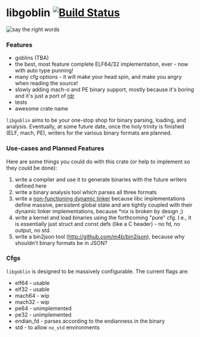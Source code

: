 # libgoblin [![Build Status](https://travis-ci.org/m4b/goblin.svg?branch=master)](https://travis-ci.org/m4b/goblin)

![say the right words](https://s-media-cache-ak0.pinimg.com/736x/1b/6a/aa/1b6aaa2bae005e2fed84b1a7c32ecb1b.jpg)

### Features

* goblins (TBA)
* the best, most feature complete ELF64/32 implementation, ever - now with auto type punning!
* many cfg options - it will make your head spin, and make you angry when reading the source!
* slowly adding mach-o and PE binary support, mostly because it's boring and it's just a port of [rdr](http://github.com/m4b/rdr)
* tests
* awesome crate name

`libgoblin` aims to be your one-stop shop for binary parsing, loading,
and analysis.  Eventually, at some future date, once the holy trinity
is finished (ELF, mach, PE), writers for the various binary
formats are planned.

### Use-cases and Planned Features

Here are some things you could do with this crate (or help to implement so they could be done):

1. write a compiler and use it to generate binaries with the future writers defined here
2. write a binary analysis tool which parses all three formats
3. write a [non-functioning dynamic linker](http://github.com/m4b/dryad) because libc implementations define massive, persistent global state and are tightly coupled with their dynamic linker implementations, because *nix is broken by design ;)
4. write a kernel and load binaries using the forthcoming "pure" cfg. I.e., it is essentially just struct and const defs (like a C header) - no fd, no output, no std.
5. write a bin2json tool (http://github.com/m4b/bin2json), because why shouldn't binary formats be in JSON?

### Cfgs

`libgoblin` is designed to be massively configurable. The current flags are:

* elf64 - usable
* elf32 - usable
* mach64 - wip
* mach32 - wip
* pe64 - unimplemented
* pe32 - unimplemented
* endian_fd - parses according to the endianness in the binary
* std - to allow `no_std` environments
